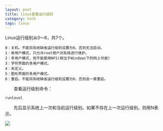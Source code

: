 ```yaml
---
layout: post
title: linux查看运行级别
category: tech
tags: linux
---
```


Linux运行级别从0～6，共7个。

    0：关机。不能将系统缺省运行级别设置为0，否则无法启动。
    1：单用户模式，只允许root用户对系统进行维护。
    2：多用户模式，但不能使用NFS(相当于Windows下的网上邻居)
    3：字符界面的多用户模式。
    4：未定义。
    5：图形界面的多用户模式。
    6：重启。不能将系统缺省运行级别设置为0，否则会一直重启。
    
　　查看运行级别命令：

    runlevel

　　先后显示系统上一次和当前运行级别。如果不存在上一次运行级别，则用N表示。

![](https://cdn.kelu.org/blog/2017/01/20170113212734.jpg)